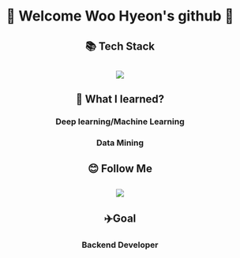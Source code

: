 <h1 align =center>👋 Welcome Woo Hyeon's github 👋 
<h2 align =center> 📚 Tech Stack</a>
<h2 align =center> <img src="https://img.shields.io/badge/Python-3766AB?style=flat-square&logo=Python&logoColor=white"/></a> 
<h2 align =center> 📝 What I learned?</a> 
<h3 align =center> Deep learning/Machine Learning</a> 
<h3 align =center>  Data Mining </a> 
<h2 align =center> 😊 Follow Me </a>
<h2 align =center><a href="mailto:whddmldnffla@gmail.com"><img src="https://img.shields.io/badge/Gmail-d14836?style=flat-square&logo=Gmail&logoColor=white&link=whddmldnffla@gmail.com"/></a>

<h2 align =center> ✈️Goal </a>
<h3 align =center> Backend Developer </a>